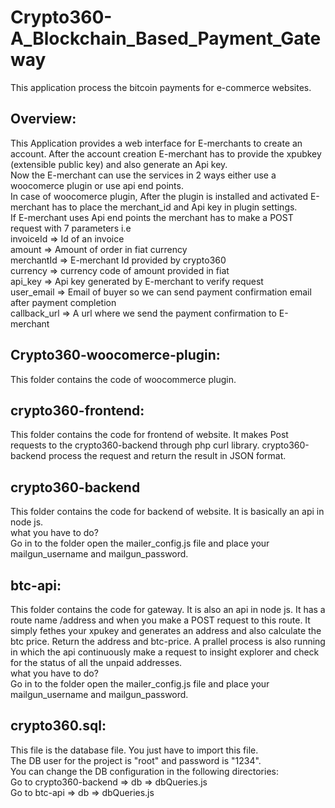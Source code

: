 # Crypto360-A_Blockchain_Based_Payment_Gateway
This application process the bitcoin payments for e-commerce websites.

## Overview:
This Application provides a web interface for E-merchants to create an account. After the account creation E-merchant has to
provide the xpubkey (extensible public key) and also generate an Api key.  
Now the E-merchant can use the services in 2 ways either use a woocomerce plugin or use api end points.  
In case of woocomerce plugin, After the plugin is installed and activated E-merchant has to place the merchant_id and
Api key in plugin settings.  
If E-merchant uses Api end points the merchant has to make a POST request with 7 parameters i.e  
invoiceId => Id of an invoice  
amount => Amount of order in fiat currency  
merchantId => E-merchant Id provided by crypto360  
currency => currency code of amount provided in fiat  
api_key => Api key generated by E-merchant to verify request  
user_email => Email of buyer so we can send payment confirmation email after payment completion  
callback_url => A url where we send the payment confirmation to E-merchant  
  
## Crypto360-woocomerce-plugin:
This folder contains the code of woocommerce plugin.

## crypto360-frontend:
This folder contains the code for frontend of website. It makes Post requests to the crypto360-backend through php curl library. crypto360-backend process the request and return the result in JSON format.
  
## crypto360-backend
This folder contains the code for backend of website. It is basically an api in node js.  
what you have to do?  
Go in to the folder open the mailer_config.js file and place your mailgun_username and mailgun_password.

## btc-api:
This folder contains the code for gateway. It is also an api in node js. It has a route name /address and when you make a POST request to this route. It simply fethes your xpukey and generates an address and also calculate the btc price. Return the address and btc-price. A prallel process is also running in which the api continuously make a request to insight explorer and check for the status of all the unpaid addresses.  
what you have to do?  
Go in to the folder open the mailer_config.js file and place your mailgun_username and mailgun_password.

## crypto360.sql:
This file is the database file. You just have to import this file.  
The DB user for the project is "root" and password is "1234".  
You can change the DB configuration in the following directories:  
Go to crypto360-backend => db => dbQueries.js  
Go to btc-api => db => dbQueries.js 

